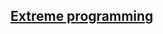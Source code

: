[Extreme programming](https://en.wikipedia.org/wiki/Extreme_programming)
--------------------------------------------------
